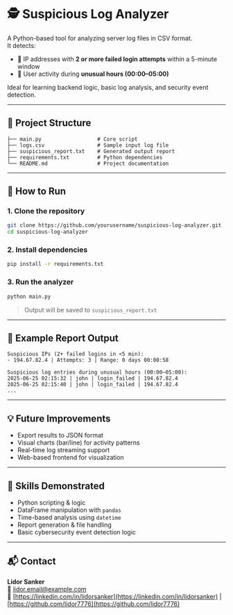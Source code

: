 # 🕵️ Suspicious Log Analyzer

A Python-based tool for analyzing server log files in CSV format.  
It detects:
- 📌 IP addresses with **2 or more failed login attempts** within a 5-minute window  
- 🌙 User activity during **unusual hours (00:00–05:00)**

Ideal for learning backend logic, basic log analysis, and security event detection.

---

## 📂 Project Structure

```
├── main.py                  # Core script
├── logs.csv                 # Sample input log file
├── suspicious_report.txt    # Generated output report
├── requirements.txt         # Python dependencies
└── README.md                # Project documentation
```

---

## 🚀 How to Run

### 1. Clone the repository
```bash
git clone https://github.com/yourusername/suspicious-log-analyzer.git
cd suspicious-log-analyzer
```

### 2. Install dependencies
```bash
pip install -r requirements.txt
```

### 3. Run the analyzer
```bash
python main.py
```

> Output will be saved to `suspicious_report.txt`

---

## 🧾 Example Report Output

```
Suspicious IPs (2+ failed logins in <5 min):
- 194.67.82.4 | Attempts: 3 | Range: 0 days 00:00:58

Suspicious log entries during unusual hours (00:00–05:00):
2025-06-25 02:15:32 | john | login_failed | 194.67.82.4
2025-06-25 02:15:40 | john | login_failed | 194.67.82.4
...
```

---

## 💡 Future Improvements

- Export results to JSON format  
- Visual charts (bar/line) for activity patterns  
- Real-time log streaming support  
- Web-based frontend for visualization

---

## 🧠 Skills Demonstrated

- Python scripting & logic  
- DataFrame manipulation with `pandas`  
- Time-based analysis using `datetime`  
- Report generation & file handling  
- Basic cybersecurity event detection logic

---

## 📬 Contact

**Lidor Sanker**  
📧 lidor.email@example.com  
🔗 [https://linkedin.com/in/lidorsanker](https://linkedin.com/in/lidorsanker) | [https://github.com/lidor7776](https://github.com/lidor7776)

